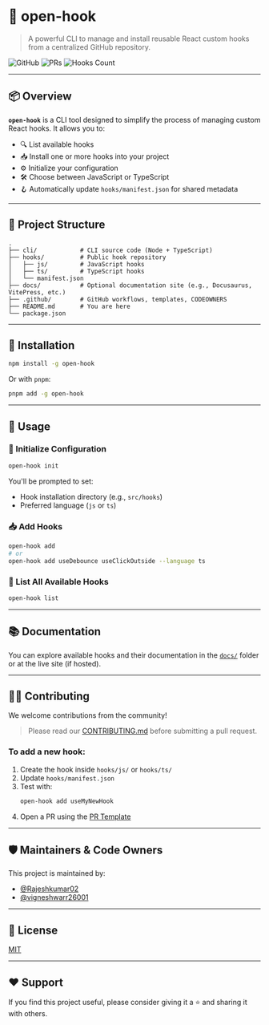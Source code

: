 # 🧰 open-hook

> A powerful CLI to manage and install reusable React custom hooks from a centralized GitHub repository.

![GitHub](https://img.shields.io/github/license/Rajeshkumar02/OpenHooks?style=flat-square)
![PRs](https://img.shields.io/github/issues-pr/Rajeshkumar02/OpenHooks?style=flat-square)
![Hooks Count](https://img.shields.io/badge/hooks-dynamic-blue?style=flat-square)

---

## 📦 Overview

**`open-hook`** is a CLI tool designed to simplify the process of managing custom React hooks. It allows you to:

- 🔍 List available hooks
- 📥 Install one or more hooks into your project
- ⚙️ Initialize your configuration
- 🛠️ Choose between JavaScript or TypeScript
- 🪝 Automatically update `hooks/manifest.json` for shared metadata

---

## 📁 Project Structure

```
.
├── cli/            # CLI source code (Node + TypeScript)
├── hooks/          # Public hook repository
│   ├── js/         # JavaScript hooks
│   ├── ts/         # TypeScript hooks
│   └── manifest.json
├── docs/           # Optional documentation site (e.g., Docusaurus, VitePress, etc.)
├── .github/        # GitHub workflows, templates, CODEOWNERS
├── README.md       # You are here
└── package.json
```

---

## 🧪 Installation

```bash
npm install -g open-hook
```

Or with `pnpm`:

```bash
pnpm add -g open-hook
```

---

## 🚀 Usage

### 🔧 Initialize Configuration

```bash
open-hook init
```

You'll be prompted to set:

- Hook installation directory (e.g., `src/hooks`)
- Preferred language (`js` or `ts`)

### 📥 Add Hooks

```bash
open-hook add
# or
open-hook add useDebounce useClickOutside --language ts
```

### 📃 List All Available Hooks

```bash
open-hook list
```

---

## 📚 Documentation

You can explore available hooks and their documentation in the [`docs/`](./docs) folder or at the live site (if hosted).

---

## 🧑‍💻 Contributing

We welcome contributions from the community!

> Please read our [CONTRIBUTING.md](./.github/CONTRIBUTING.md) before submitting a pull request.

### To add a new hook:

1. Create the hook inside `hooks/js/` or `hooks/ts/`
2. Update `hooks/manifest.json`
3. Test with:
   ```bash
   open-hook add useMyNewHook
   ```
4. Open a PR using the [PR Template](./.github/pull_request_template.md)

---

## 🛡️ Maintainers & Code Owners

This project is maintained by:

- [@Rajeshkumar02](https://github.com/Rajeshkumar02)
- [@vigneshwarr26001](https://github.com/vigneshwarr26001)

---

## 📝 License

[MIT](./LICENSE)

---

## ❤️ Support

If you find this project useful, please consider giving it a ⭐️ and sharing it with others.